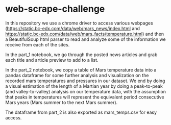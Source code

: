 # web-scrape-challenge

In this repository we use a chrome driver to access various webpages (<https://static.bc-edx.com/data/web/mars_news/index.html> and <https://static.bc-edx.com/data/web/mars_facts/temperature.html>) and then a BeautifulSoup html parser to read and analyze some of the information we receive from each of the sites.

In the part_1 notebook, we go through the posted news articles and grab each title and article preview to add to a list.

In the part_2 notebook, we copy a table of Mars temperature data into a pandas dataframe for some further analysis and visualization on the recorded mars temperatures and pressures in our dataset. We end by doing a visual estimation of the length of a Martian year by doing a peak-to-peak (and valley-to-valley) analysis on our temperature data, with the assumption that peaks in temperatures will represent the equivalent period consecutive Mars years (Mars summer to the next Mars summer).

The dataframe from part_2 is also exported as mars_temps.csv for easy access.
